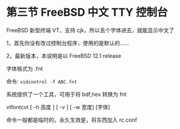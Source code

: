 # 第三节 FreeBSD 中文 TTY 控制台


FreeBSD 新型终端 VT，支持 cjk，所以丢个字体进去，就能显示中文了

1，首先你没有改过控制台程序，使用的是默认的……

2，最新版本，本说明是以 FreeBSD 12.1 release

字体格式为 .fnt

命令: `vidcontrol -f ABC.fnt`

系统提供了一个工具，可用于将 bdf,hex 转换为 fnt

vtfontcvt [ -h 高度 ] [ -v ] [ -w 宽度] [字体]

命令一般都是临时的，永久生效是，将东西加入 rc.conf
